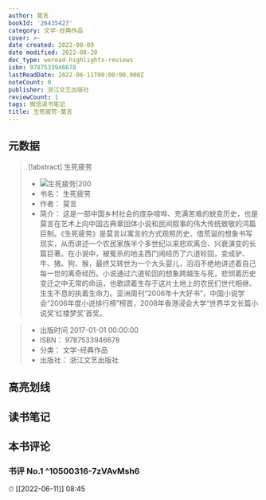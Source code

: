 ```yaml
---
author: 莫言
bookId: '26435427'
category: 文学-经典作品
cover: >-
date created: 2022-08-09
date modified: 2022-08-20
doc_type: weread-highlights-reviews
isbn: 9787533946678
lastReadDate: 2022-06-11T00:00:00.000Z
noteCount: 0
publisher: 浙江文艺出版社
reviewCount: 1
tags: 微信读书笔记
title: 生死疲劳-莫言
---
```


## 元数据

> [!abstract] 生死疲劳
> - ![ 生死疲劳|200](https://wfqqreader-1252317822.image.myqcloud.com/cover/427/26435427/t7_26435427.jpg)
> - 书名： 生死疲劳
> - 作者： 莫言
> - 简介： 这是一部中国乡村社会的庞杂喧哗、充满苦难的蜕变历史，也是莫言在艺术上向中国古典章回体小说和民间叙事的伟大传统致敬的鸿篇巨制。《生死疲劳》是莫言以寓言的方式观照历史、借荒诞的想象书写现实，从而讲述一个农民家族半个多世纪以来悲欢离合、兴衰演变的长篇巨著。在小说中，被冤杀的地主西门闹经历了六道轮回，变成驴、牛、猪、狗、猴，最终又转世为一个大头婴儿，滔滔不绝地讲述着自己每一世的离奇经历。小说通过六道轮回的想象跨越生与死，悲悯着历史变迁之中无常的命运，也歌颂着生存于这片土地上的农民们世代相继、生生不息的执着生命力。亚洲周刊“2006年十大好书”，中国小说学会“2006年度小说排行榜”榜首，2008年香港浸会大学“世界华文长篇小说奖‘红楼梦奖’首奖。

> - 出版时间 2017-01-01 00:00:00
> - ISBN： 9787533946678
> - 分类： 文学-经典作品
> - 出版社： 浙江文艺出版社

## 高亮划线

## 读书笔记

## 本书评论

### 书评 No.1 ^10500316-7zVAvMsh6

⏱ [[2022-06-11]] 08:45
